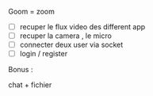 Goom = zoom 

-[ ] recuper le flux video des different app 
-[ ] recuper la camera , le micro 
-[ ] connecter deux user via socket
-[ ] login / register 

Bonus : 

chat + fichier 
